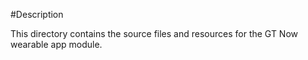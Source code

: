 #Description

This directory contains the source files and resources for the GT Now wearable app module.

